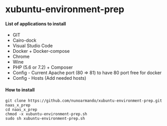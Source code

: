 # xubuntu-environment-prep

#### List of applications to install

- GIT
- Cairo-dock
- Visual Studio Code
- Docker + Docker-compose
- Chrome
- Wine
- PHP (5.6 or 7.2) + Composer
- Config - Current Apache port (80 => 81) to have 80 port free for docker
- Config - Hosts (Add needed hosts)

#### How to install

```
git clone https://github.com/nunoarmando/xubuntu-environment-prep.git naas_x_prep
cd naas_x_prep
chmod -x xubuntu-environment-prep.sh
sudo sh xubuntu-environment-prep.sh
```

